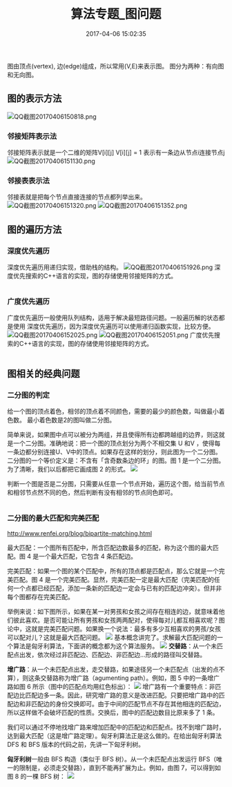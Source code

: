 ﻿---
title: 算法专题_图问题
toc: true

tags:
  - ACM
date: 2017-04-06 15:02:35
---
图由顶点(vertex), 边(edge)组成，所以常用(V,E)来表示图。
图分为两种：有向图和无向图。
<!-- more-->

## 图的表示方法

![QQ截图20170406150818.png](QQ截图20170406150818.png)

### 邻接矩阵表示法

邻接矩阵表示就是一个二维的矩阵V[i][j]
V[i][j] = 1 表示有一条边从节点i连接节点j
![QQ截图20170406151130.png](QQ截图20170406151130.png)

### 邻接表表示法

邻接表就是把每个节点直接连接的节点都列举出来。
![QQ截图20170406151320.png](QQ截图20170406151320.png)
![QQ截图20170406151352.png](QQ截图20170406151352.png)

## 图的遍历方法

### 深度优先遍历

深度优先遍历用递归实现，借助栈的结构。
![QQ截图20170406151926.png](QQ截图20170406151926.png)
深度优先搜索的C++语言的实现，图的存储使用邻接矩阵的方式。
```c

```
### 广度优先遍历

广度优先遍历一般使用队列结构，适用于解决最短路径问题。一般遍历解的状态都是使用
深度优先遍历，因为深度优先遍历可以使用递归函数实现，比较方便。
![QQ截图20170406152025.png](QQ截图20170406152025.png)
![QQ截图20170406152051.png](QQ截图20170406152051.png)
广度优先搜索的C++语言的实现，图的存储使用邻接矩阵的方式。
```c

```

## 图相关的经典问题

### 二分图的判定

给一个图的顶点着色，相邻的顶点着不同颜色，需要的最少的颜色数，叫做最小着色数。
最小着色数是2的图叫做二分图。

简单来说，如果图中点可以被分为两组，并且使得所有边都跨越组的边界，则这就是一个二分图。准确地说：把一个图的顶点划分为两个不相交集 U 和V ，使得每一条边都分别连接U、V中的顶点。如果存在这样的划分，则此图为一个二分图。二分图的一个等价定义是：不含有「含奇数条边的环」的图。图 1 是一个二分图。为了清晰，我们以后都把它画成图 2 的形式。
![](2017-05-02_152635.png)

判断一个图是否是二分图，只需要从任意一个节点开始，遍历这个图，给当前节点和相邻节点然不同的色，然后判断有没有相邻的节点同色即可。
```c

```

### 二分图的最大匹配和完美匹配

http://www.renfei.org/blog/bipartite-matching.html

最大匹配：一个图所有匹配中，所含匹配边数最多的匹配，称为这个图的最大匹配。图 4 是一个最大匹配，它包含 4 条匹配边。

完美匹配：如果一个图的某个匹配中，所有的顶点都是匹配点，那么它就是一个完美匹配。图 4 是一个完美匹配。显然，完美匹配一定是最大匹配（完美匹配的任何一个点都已经匹配，添加一条新的匹配边一定会与已有的匹配边冲突）。但并非每个图都存在完美匹配。

举例来说：如下图所示，如果在某一对男孩和女孩之间存在相连的边，就意味着他们彼此喜欢。是否可能让所有男孩和女孩两两配对，使得每对儿都互相喜欢呢？图论中，这就是完美匹配问题。如果换一个说法：最多有多少互相喜欢的男孩/女孩可以配对儿？这就是最大匹配问题。
![](2017-05-02_152827.png)
基本概念讲完了。求解最大匹配问题的一个算法是匈牙利算法，下面讲的概念都为这个算法服务。
![](2017-05-02_152847.png)
**交替路**：从一个未匹配点出发，依次经过非匹配边、匹配边、非匹配边…形成的路径叫交替路。

**增广路**：从一个未匹配点出发，走交替路，如果途径另一个未匹配点（出发的点不算），则这条交替路称为增广路（agumenting path）。例如，图 5 中的一条增广路如图 6 所示（图中的匹配点均用红色标出）：
![](2017-05-02_153015.png)
增广路有一个重要特点：非匹配边比匹配边多一条。因此，研究增广路的意义是改进匹配。只要把增广路中的匹配边和非匹配边的身份交换即可。由于中间的匹配节点不存在其他相连的匹配边，所以这样做不会破坏匹配的性质。交换后，图中的匹配边数目比原来多了 1 条。

我们可以通过不停地找增广路来增加匹配中的匹配边和匹配点。找不到增广路时，达到最大匹配（这是增广路定理）。匈牙利算法正是这么做的。在给出匈牙利算法 DFS 和 BFS 版本的代码之前，先讲一下匈牙利树。

**匈牙利树**一般由 BFS 构造（类似于 BFS 树）。从一个未匹配点出发运行 BFS（唯一的限制是，必须走交替路），直到不能再扩展为止。例如，由图 7，可以得到如图 8 的一棵 BFS 树：
![](2017-05-02_153241.png)
